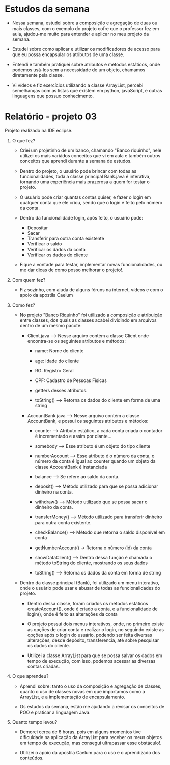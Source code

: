 # Estudos da semana
- Nessa semana, estudei sobre a composição e agregação de duas ou mais classes, com o exemplo do projeto cofre que o professor fez em aula, ajudou-me muito para entender e aplicar no meu projeto da semana.

- Estudei sobre como aplicar e utilizar os modificadores de acesso para que eu possa encapsular os atributos de uma classe.

- Entendi e também pratiquei sobre atributos e métodos estáticos, onde podemos usá-los sem a necessidade de um objeto, chamamos diretamente pela classe.

- Vi vídeos e fiz exercícios utilizando a classe ArrayList, percebi semelhanças com as listas que existem em python, javaScript, e outras linguagens que possuo conhecimento.

# Relatório - projeto 03

Projeto realizado na IDE eclipse.

1. O que fez?
    - Criei um projetinho de um banco, chamando "Banco riquinho", nele utilizei os mais variádos conceitos que vi em aula e também outros conceitos que aprendi durante a semana de estudos.

    - Dentro do projeto, o usuário pode brincar com todas as funcionalidades, toda a classe principal Bank.java é interativa, tornando uma experiência mais prazerosa a quem for testar o projeto.

    - O usuário pode criar quantas contas quiser, e fazer o login em qualquer conta que ele criou, sendo que o login é feito pelo número da conta.

    - Dentro da funcionalidade login, após feito, o usuário pode:
        - Depositar
        - Sacar
        - Transferir para outra conta existente
        - Verificar o saldo
        - Verificar os dados da conta
        - Verificar os dados do cliente
    
    - Fique a vontade para testar, implementar novas funcionalidades, ou me dar dicas de como posso melhorar o projeto!. 

2. Com quem fez?
    - Fiz sozinho, com ajuda de alguns fóruns na internet, vídeos e com o apoio da apostila Caelum

3. Como fez?

    - No projeto "Banco Riquinho" foi utilizado a composição e atribuição entre classes, dos quais as classes acabei dividindo em arquivos dentro de um mesmo pacote:

        - Client.java --> Nesse arquivo contém a classe Client onde encontra-se os seguintes atributos e métodos:
            - name: Nome do cliente
            - age: idade do cliente
            - RG: Registro Geral
            - CPF: Cadastro de Pessoas Físicas 

            - getters desses atributos.

            - toString() --> Retorna os dados do cliente em forma de uma string
            

        - AccountBank.java --> Nesse arquivo contém a classe AccountBank, e possui os seguintes atributos e métodos:
            
            - counter --> Atributo estático, a cada conta criada o contador é incrementado e assim por diante...

            - somebody --> Esse atributo é um objeto do tipo cliente

            - numberAccount --> Esse atributo é o número da conta, o número da conta é igual ao counter quando um objeto da classe AccountBank é instanciada

            - balance --> Se refere ao saldo da conta.

            - deposit() --> Método utilizado para que se possa adicionar dinheiro na conta.

            - withdraw() --> Método utilizado que se possa sacar o dinheiro da conta.

            - transferMoney() --> Método utilizado para transferir dinheiro para outra conta existente.

            - checkBalance() --> Método que retorna o saldo disponível em conta

            - getNumberAccount() -> Retorna o número (id) da conta

            - showDataClient() --> Dentro dessa função é chamada o método toString do cliente, mostrando os seus dados

            - toString() --> Retorna os dados da conta em forma de string
    
    - Dentro da classe principal (Bank), foi utilizado um menu interativo, onde o usuário pode usar e abusar de todas as funcionalidades do projeto.
        - Dentro dessa classe, foram criados os métodos estáticos createAccount(), onde é criado a conta, e a funcionalidade de login(), onde é feito as alterações da conta

        - O projeto possui dois menus interativos, onde, no primeiro existe as opções de criar conta e realizar o login, no seguindo existe as opções após o login do usuário, podendo ser feita diversas alterações, desde depósito, transferencia, até sobre pesquisar os dados do cliente.

        - Utilizei a classe ArrayList para que se possa salvar os dados em tempo de execução, com isso, podemos acessar as diversas contas criadas.


4. O que aprendeu?

    - Aprendi sobre: tanto o uso da composição e agregação de classes, quanto o uso de classes novas em que importamos como a ArrayList, e a implementação de encapsulamento.

    - Os estudos da semana, estão me ajudando a revisar os conceitos de POO e praticar a linguagem Java.

5. Quanto tempo levou?

    - Demorei cerca de 6 horas, pois em alguns momentos tive dificuldade na aplicação da ArrayList para receber os meus objetos em tempo de execução, mas consegui ultrapassar esse obstáculo!.

    - Utilizei o apoio da apostila Caelum para o uso e o aprendizado dos conteúdos.